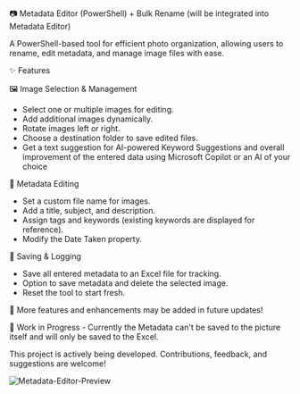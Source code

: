 📷 Metadata Editor (PowerShell) + Bulk Rename (will be integrated into Metadata Editor)

A PowerShell-based tool for efficient photo organization, allowing users to rename, edit metadata, and manage image files with ease.

✨ Features

🖼 Image Selection & Management

- Select one or multiple images for editing.
- Add additional images dynamically.
- Rotate images left or right.
- Choose a destination folder to save edited files.
- Get a text suggestion for AI-powered Keyword Suggestions and overall improvement of the entered data using Microsoft Copilot or an AI of your choice

📝 Metadata Editing

- Set a custom file name for images.
- Add a title, subject, and description.
- Assign tags and keywords (existing keywords are displayed for reference).
- Modify the Date Taken property.

📂 Saving & Logging

- Save all entered metadata to an Excel file for tracking.
- Option to save metadata and delete the selected image.
- Reset the tool to start fresh.

📌 More features and enhancements may be added in future updates!

🚧 Work in Progress - Currently the Metadata can't be saved to the picture itself and will only be saved to the Excel.

This project is actively being developed. Contributions, feedback, and suggestions are welcome!

![Metadata-Editor-Preview](https://github.com/user-attachments/assets/8d04b2ac-aae0-4b3c-bd39-fc2ebac3f959)

